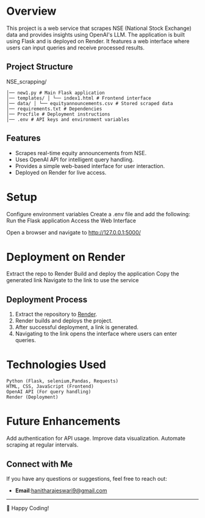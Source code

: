 # Overview

This project is a web service that scrapes NSE (National Stock Exchange) data and provides insights using OpenAI's LLM. The application is built using Flask and is deployed on Render. It features a web interface where users can input queries and receive processed results.

## Project Structure

NSE_scrapping/
```
│── new1.py # Main Flask application
│── templates/ │ └── index1.html # Frontend interface
│── data/ │ └── equityannouncements.csv # Stored scraped data
│── requirements.txt # Dependencies
│── Procfile # Deployment instructions
│── .env # API keys and environment variables
```

## Features

- Scrapes real-time equity announcements from NSE.
- Uses OpenAI API for intelligent query handling.
- Provides a simple web-based interface for user interaction.
- Deployed on Render for live access.

   
# Setup

Configure environment variables
Create a .env file and add the following:
Run the Flask application
Access the Web Interface

Open a browser and navigate to http://127.0.0.1:5000/

# Deployment on Render

Extract the repo to Render
Build and deploy the application
Copy the generated link
Navigate to the link to use the service

## Deployment Process

1. Extract the repository to [Render](https://render.com/).
2. Render builds and deploys the project.
3. After successful deployment, a link is generated.
4. Navigating to the link opens the interface where users can enter queries.

# Technologies Used
```
Python (Flask, selenium,Pandas, Requests)
HTML, CSS, JavaScript (Frontend)
OpenAI API (For query handling)
Render (Deployment)
```
# Future Enhancements
Add authentication for API usage.
Improve data visualization.
Automate scraping at regular intervals.

## Connect with Me

If you have any questions or suggestions, feel free to reach out:

- **Email**:hanitharajeswari9@gmail.com

---


🚀 Happy Coding!
